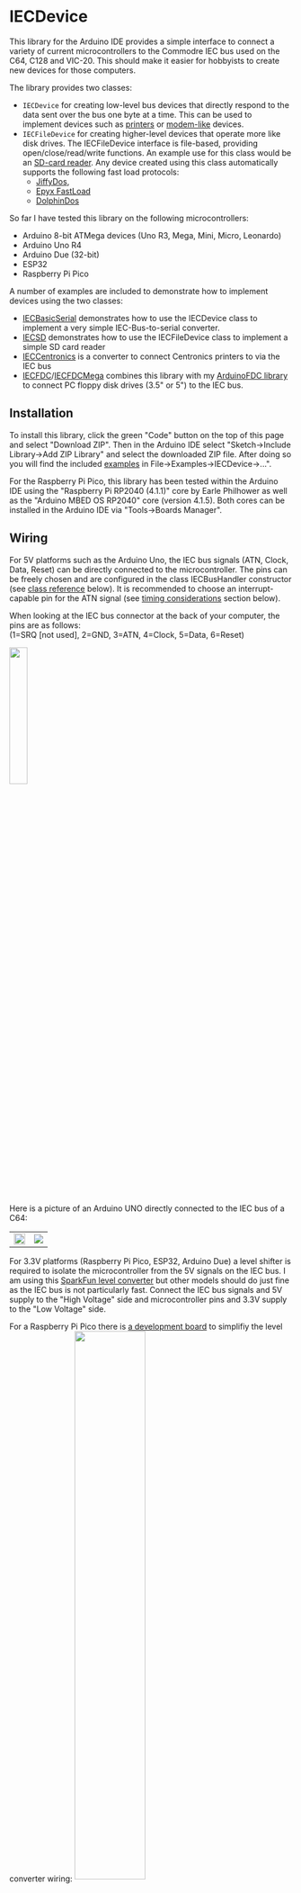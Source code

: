 # IECDevice

This library for the Arduino IDE provides a simple interface to connect a variety of current 
microcontrollers to the Commodre IEC bus used on the C64, C128 and VIC-20. This should
make it easier for hobbyists to create new devices for those computers.

The library provides two classes:
  - ```IECDevice``` for creating low-level bus devices that directly respond to the data 
    sent over the bus one byte at a time. This can be used to implement devices such as
    [printers](examples/IECCentronics) or [modem-like](examples/IECBasicSerial) devices.
  - ```IECFileDevice``` for creating higher-level devices that operate more like disk
    drives. The IECFileDevice interface is file-based, providing open/close/read/write functions.
    An example use for this class would be an [SD-card reader](examples/IECSD).
    Any device created using this class automatically supports the following fast load protocols:
    - [JiffyDos](#jiffydos-support),
    - [Epyx FastLoad](#epyx-fastload-support)
    - [DolphinDos](#dolphindos-support)

So far I have tested this library on the following microcontrollers:
  -  Arduino 8-bit ATMega devices (Uno R3, Mega, Mini, Micro, Leonardo)
  -  Arduino Uno R4
  -  Arduino Due (32-bit)
  -  ESP32
  -  Raspberry Pi Pico

A number of examples are included to demonstrate how to implement devices using the two classes:
  - [IECBasicSerial](examples/IECBasicSerial) demonstrates how to use the IECDevice class to implement a very simple IEC-Bus-to-serial converter.
  - [IECSD](examples/IECSD) demonstrates how to use the IECFileDevice class to implement a simple SD card reader
  - [IECCentronics](examples/IECCentronics) is a converter to connect Centronics printers to via the IEC bus
  - [IECFDC](examples/IECFDC)/[IECFDCMega](examples/IECFDCMega) combines this library with my [ArduinoFDC library](https://github.com/dhansel/ArduinoFDC) to connect PC floppy disk drives (3.5" or 5") to the IEC bus.

## Installation

To install this library, click the green "Code" button on the top of this page and select "Download ZIP".
Then in the Arduino IDE select "Sketch->Include Library->Add ZIP Library" and select the downloaded ZIP file.
After doing so you will find the included [examples](examples) in File->Examples->IECDevice->...".

For the Raspberry Pi Pico, this library has been tested within the Arduino IDE using the "Raspberry Pi RP2040 (4.1.1)"
core by Earle Philhower as well as the "Arduino MBED OS RP2040" core (version 4.1.5).
Both cores can be installed in the Arduino IDE via "Tools->Boards Manager".

## Wiring

For 5V platforms such as the Arduino Uno, the IEC bus signals (ATN, Clock, Data, Reset) can be directly 
connected to the microcontroller. The pins can be freely chosen and are configured in the class 
IECBusHandler constructor (see [class reference](#iecbushandler-class-reference) below). 
It is recommended to choose an interrupt-capable pin for the ATN 
signal (see [timing considerations](#timing-considerations) section below). 

When looking at the IEC bus connector at the back of your computer, the pins are as follows:<br>
(1=SRQ [not used], 2=GND, 3=ATN, 4=Clock, 5=Data, 6=Reset)

<img src="IECBusPins.jpg" width="25%" align="center">

Here is a picture of an Arduino UNO directly connected to the IEC bus of a C64:

<table>
<tr><td><img src="hardware/pictures/UnoBasicSerial2.jpg" width="100%"></td><td><img src="hardware/pictures/SerialCable.jpg"></td></tr>
</table>
  
For 3.3V platforms (Raspberry Pi Pico, ESP32, Arduino Due) a level shifter is required to isolate the
microcontroller from the 5V signals on the IEC bus. I am using this [SparkFun level converter](https://www.sparkfun.com/products/12009) 
but other models should do just fine as the IEC bus is not particularly fast. Connect the IEC bus signals
and 5V supply to the "High Voltage" side and microcontroller pins and 3.3V supply to the "Low Voltage" side.

For a Raspberry Pi Pico there is [a development board](hardware/README.md#raspberry-pi-pico-development-board)
to simplifiy the level converter wiring:
<img src="hardware/pictures/PiPicoSD.jpg" width="50%" align="center">

## Implementing a simple low-level device

Implementing a basic device using the IECDevice class requires three steps:
  1. Derive a new class from the IECDevice class and implement the device's behavior in the new class
  2. Create an instance of the IECBusHandler class and attach your device by calling attachDevice()
  3. Call the IECBusHandler::begin() and IECBusHandler::task() functions within your main sketch functions.

This section describes those steps based on the [IECBasicSerial](examples/IECBasicSerial/) 
example, a simple device that connects a serial (RS232) port to the IEC bus.

First we define a new class, derived from the IECDevice class. 

```
#include <IECDevice.h>
#include <IECBusHandler.h>

class IECBasicSerial : public IECDevice
{
 public:
  IECBasicSerial();

  virtual int8_t canRead();
  virtual byte   read();

  virtual int8_t canWrite();
  virtual void   write(byte data, bool eoi);
};
```

We implement the device functions by overriding the canRead/read/canWrite/write functions.
See the [IECDevice Class Reference](#iecdevice-class-reference) section below for a detailed description of these functions:

```
IECBasicSerial::IECBasicSerial() : IECDevice(6)
{}
```
The class constructor must call the IECDevice() constructor which defines the device's
address on the IEC bus (6).

```
int8_t IECBasicSerial::canRead() {
  byte n = Serial.available();
  return n>1 ? 2 : n;
}
```
The canRead() function is called whenever data is requested from the device. For this device
we return 0 if we have nothing to send. This will cause a timeout error condition on the bus
(there is no provision in the IEC bus protocol for the computer to ask a device whether it
has data to send at all). On the computer side this will set bit 1 of the status word (i.e.
the ST variable in BASIC). If we returned -1 then canRead() would be called repeatedly, 
blocking the bus until we have something to send. That would prevent us from receiving incoming 
data on the bus.

```
byte IECBasicSerial::read() { 
  return Serial.read();
}
```
The read() function will **only** be called if the previous call to canRead() returned a value greater than 0.
Since canRead() returned non-zero we know that serial data is availabe so we can just return the
result of Serial.read()

```
int8_t IECBasicSerial::canWrite() {
  return Serial.availableForWrite()>0 ? 1 : -1;
}
```
The canWrite() function will be called whenever the computer wants to send data to the device.
We return -1 if the serial port can not accept data (the serial transmit buffer is full).
This will cause canWrite() to be called again until we are ready and return 1. 
Alternatively we could just wait within this function until we are ready.

```
void IECBasicSerial::write(byte data, bool eoi) { 
  Serial.write(data);
}
```
The write() function will **only** be called if the previous call to canWrite() returned 1. 
So at this point we know already that the serial port can accept data and just pass it on.

To implement our device class in a sketch we must instantiate the class and call the "begin()" and "task()"
functions:

```
IECBasicSerial iecSerial;
IECBusHandler iecBus(3, 4, 5);

void setup()
{
  Serial.begin(115200);
  iecBus.attachDevice(&iecSerial);
  iecBus.begin(6);
}

void loop()
{
  iecBus.task();
}
```

The IECBusHandler constructor defines the microcontroller pins (ATN=3, Clock=4, Data=5)
to which the IEC bus signals are connected.

We call the iecBus.attachDevice() function to attach our device to
the handler and then call the iecBus.begin() function to initialize the bus.
The iecBus.task() function must be called periodically as it 
handles the bus communication and calls our canRead/read/canWrite/write
functions when necessary.  See the [IECDevice Class Reference](#iecdevice-class-reference) 
section for a detailed description of these functions.

To interact with this device in BASIC, use the following program:
```
10 OPEN 1,4
20 GET#1,A$:IF (ST AND 2)=0 THEN PRINT A$;
30 GET A$:IF A$<>"" THEN PRINT#1, A$;
40 GOTO 20
```
Any characters typed on the computer's keyboard will be sent out on the microcontroller's serial
connection (at 115200 baud) and incoming serial data will be shown on the computer's screen.

## Implementing a simple file-based device

Implementing a file-based device using the IECFileDevice class requires three steps:
  1. Derive a new class from the IECFileDevice class and implement the device's behavior in the new class
  2. Create an instance of the IECBusHandler class and attach your device by calling attachDevice()
  3. Call the IECBusHandler::begin() and IECBusHandler::task() functions within your main sketch functions.

This section describes those steps based on the [IECBasicSD](examples/IECBasicSD/) 
example, a very simple device to read/write SD cards.
Note that this device will be limited in its functionality, it allows loading and saving programs
on the SD card but no other functionality (directory listing, status channel, deleting files etc..).
The purpose of this section is to demonstrate basic bus communication for file-based devices using the
IECFileDevice class. A more feature-complete implementation of a SD card reader is provided in
the [IECSD example](examples/IECSD). 

Note that any device derived from the IECFileDevice class automatically supports the [JiffyDos](#jiffydos-support),
[Epyx FastLoad](#epyx-fastload-support) and [DolphinDos](#dolphindos-support) protocol.

First, a new class is defined and derived from the IECFileDevice class. 

```
#include <IECFileDevice.h>
#include <IECBusHandler.h>
#include <SdFat.h>

class IECBasicSD : public IECFileDevice
{
 public: 
  IECBasicSD();

 protected:
  virtual void begin();
  virtual void open(byte channel, const char *name);
  virtual byte read(byte channel, byte *buffer, byte bufferSize);
  virtual byte write(byte channel, byte *buffer, byte n);
  virtual void close(byte channel);

 private:
  SdFat  m_sd;
  SdFile m_file;
};
```

We implement the device functions by overriding the open/read/write/close functions.
See the [IECFileDevice Class Reference](#iecfiledevice-class-reference) section below for a detailed description of these functions:

```
IECBasicSD::IECBasicSD() : IECFileDevice(9)
{}
```

The class constructor must call the IECDevice() constructor which defines the device's
address on the IEC bus (9).

```
void IECBasicSD::begin()
{
  m_sd.begin(10);
  IECFileDevice::begin();
}
```

The begin() function will be called by IECBusHandler. We use it to initialize the SD card 
interface, using pin 10 for CS. Note that we must also call the IECFileDevice::begin() 
function to properly initialize the device.

```
void IECBasicSD::open(byte channel, const char *name)
{
  m_file.open(name, channel==0 ? O_RDONLY : (O_WRONLY | O_CREAT));
}
```

The "open()" function is called whenever the bus controller (computer) issues an OPEN command.
Note that this function does not return a value to signify success or failure to open the
file. The IEC bus protocol does not provide a method to transmit this information directly.
For more information on this see the description of the open() function in 
[IECFileDevice Class Reference](#iecfiledevice-class-reference) section below.

```
byte IECBasicSD::read(byte channel, byte *buffer, byte bufferSize)
{
  return m_file.isOpen() ? m_file.read(buffer, bufferSize) : 0;
}
```

This function must fill the given buffer with up to bufferSize bytes of data from
the file that was previously opened for the given channel number. It must return the number of bytes 
written to the buffer. Returning 0 signals that no more data is left to read. 
Returning 0 on the first call after "open()" signals that there was an
error opening the file.

```
byte IECBasicSD::write(byte channel, byte *buffer, byte n)
{
  return m_file.isOpen() ? m_file.write(buffer, n) : 0;
}
```

This function must write *n* data bytes from the buffer to the file that was previously opened 
for the given channel number and return the number of bytes written. Returning a number less 
than n signals an error condition.

```
void IECBasicSD::close(byte channel)
{
  m_file.close(); 
}
```

This function is called when the bus controller (computer) sends a CLOSE command.
It should close the data file previously opened for the given channel. 

To implement our device class in a sketch we must instantiate the class and call the "begin()" and "task()"
functions:

```
IECBasicSD iecSD;
IECBusHandler iecBus(3, 4, 5, 6);

void setup()
{
  iecBus.attachDevice(&iecSD);
  iecBus.begin();
}

void loop()
{
  iecBus.task();
}
```

The IECBusHandler constructor defines the microcontroller pins (ATN=3, Clock=4, Data=5, Reset=6) 
to which the IEC bus signals are connected.

We call the iecBus.attachDevice() function to attach our device to
the handler and then call the iecBus.begin() function to start the bus.
The iecBus.task() function must be called periodically as it 
handles the bus communication and calls our canRead/read/canWrite/write
functions when necessary.  See the [IECFileDevice Class Reference](#iecfiledevice-class-reference) 
section for a detailed description of these functions.

## IECBusHandler class reference

The IECBusHandler class facilitates the bus communication and will call the read/write functions
in its attached device(s) when necessary.

- ```IECBusHandler(byte pinATN, byte pinCLK, byte pinDATA, byte pinRESET = 0xFF, byte pinCTRL = 0xFF)```  
  The IECBusHandler constructor defines the pins to which the IEC bus signals are connected. The pinRESET parameter is optional,
  if not given, the device will simply not respond to a bus reset. The pinCTRL parameter (also optional) is helpful
  for applications where the microcontroller may not be able to respond quickly enough to ATN requests 
  (see [Timing considerations](#timing-considerations) section below).

- ```bool attachDevice(IECDevice *dev)```  
  Attaches a new device to the bus handler. The maximum number of devices that can be attached is 
  defined in the ```IECConfig.h``` file (defaults to 4). If the IECBusHandler::begin() function has
  already been called (i.e. the bus is already active) then attachDevice() will also call the 
  device's begin() function.

- ```bool detachDevice(IECDevice *dev)```  
  Detaches a device from the bus handler. The bus handler will no longer respond to this device
  number on the bus and will no longer call the corresponding read/write functions in the device.
  Note that this does **not** delete the IECDevice object. 

- ```void begin()```  
  This function must be called once at startup, before the first call to "task". It will in turn
  call the begin() function of all devices that have been attached to the bus handler at this point.

- ```void task()```
  This function must be called periodically to handle the IEC bus communication.
  If the ATN signal is NOT connected to an interrupt-capable pin on your microcontroller
  then task() must be called at least once every millisecond. Otherwise you may get "Device not present"
  errors when trying to communicate with your device. If ATN is on an interrupt-capable
  pin less frequent calls are ok but bus communication will be slower if called less frequently.

- ```void setDolphinDosPins(...)```
  This function can be called **before** attaching any devices to specify the pins to be used
  for the DolphinDos parallel cable. If not called, the default pins will be used. See the 
  [DolphinDos support](#dolphindos-support) section below for more information.


## IECDevice class reference

The IECDevice class has the following functions that may/must be called from your code:

- ```IECDevice(byte devnum)```  
  Constructor for the IECDevice class, devnum is the IEC bus device number that the device should 
  respond to. Valid device numbers on the IEC bus range from 4 to 30.

- ```void setDeviceNumber(byte devnum)```
  Changes the device's device number on the IEC bus. Valid device numbers on the IEC bus
  range from 4 to 30. This function can be called at any time, the device will respond to
  the new device number immediately at the next bus transmission.

- ```void enableJiffyDosSupport(bool enable)```  
  This function must be called **if** your device should support the JiffyDos protocol.
  In most cases devices with JiffyDos support should be derived from the IECFileDevice class
  which handles JiffyDos support internally and you do not have to call enableJiffyDosSupport().
  For more information see the [JiffyDos support](jiffydos-support) section below.
  You can also use this function to disable JiffyDos support after it has been enabled.

- ```void enableEpyxFastLoadSupport(bool enable)```  
  This function must be called **if** your device should support the Epyx FastLoad protocol.
  In most cases devices with Epyx FastLoad support should be derived from the IECFileDevice class
  which handles Epyx FastLoad support internally and you do not have to call enableEpyxFastLoadSupport().
  For more information see the [Epyx FastLoad support](epyx-fastload-support) section below.
  You can also use this function to disable Epyx FastLoad support after it has been enabled.

- ```void enableDolphinDosSupport(bool enable)```  
  This function must be called **if** your device should support the DolphinDos parallel protocol.
  In most cases devices with DolphinDos support should be derived from the IECFileDevice class
  which handles DolphinDos support internally and you do not have to call enableDolphinDosSupport().
  For more information see the [DolphinDos support](#dolphindos-support) section below.
  You can also use this function to disable DolphinDos support after it has been enabled.

The following functions can be overloaded in the derived device class to implement the device functions.
None of these function are *required*. For example, if your device only receives data then only the
canWrite() and write() functions need to be overloaded.

- ```void begin()```  
  This function will automatically be called by IECBusHandler::begin(), if the IECDevice is
  already attached to the IECBusHandler at that point. Otherwise it will be called when the
  device gets attached by the IECBusHandler::attachDevice() call.
  If you overload this function, make sure to call IECDevice::begin() from within your overloaded function.
- ```void task()```
  This function will automatically be called on every execution of IECBusHandler::task(), once for all attached devices. 
  It can be used to handle device-specific periodic tasks. 
  If you overload this function, make sure to call IECDevice::task() from within your overloaded function.
- ```int8_t canRead()```  
  This function will be called whenever the device is asked to send data
  to the bus controller (i.e. the computer). It should return one of four values: -1, 0, 1 or 2.  
  Returning -1 signals that we do not know yet whether there is more data to send.
  The canRead() function will be called again later and until then the bus will remain blocked.
  Alternatively, the canRead() function may wait on its own until an answer is known.  
  Returning 0 signals that there is no data to read.  
  Returning 1 signals that there is **exactly** one byte of data left to read.  
  Returning 2 signals that there are two or more bytes of data left to read.
- ```byte read()```  
  This function is called **only** if the previous call to canRead() returned a value greater than 0.
  read() must return the next data byte.
- ```int8_t canWrite()```  
  This function will be called whenever the bus controller (computer) sends data
  to your device. It should return one of three values: -1, 0 or 1.   
  Returning -1 signals that we do not know yet whether we can accept more data.
  The canWrite() function will be called again later and until then the bus will remain blocked.
  Alternatively, the canWrite() function may wait on its own until an answer is known.  
  Returning 0 signals that we are not able to accept more data.  
  Returning 1 signals that we can accept data.  
  canWrite() should **only** return 1 if the device is ready to receive and process the data immediately.
- ```void write(byte data, bool eoi)``` 
  This function is called **only** if the previous call to canWrite() returned 1. The data argument
  is the data byte received on the bus. Note that the write() function must process the data and return 
  immediately (within 1 millisecond), otherwise bus timing errors may occur. 
  The eoi argument will be "true" if the host indicated that this is the last byte of a trasmission.
- ```void listen(byte secondary)```  
  Called when the bus controller (computer) issues a LISTEN command, i.e. is about to send data to the device.
  This function must return immediately (within 1 millisecond), otherwise bus timing errors may occur. 
- ```void unlisten()```  
  Called when the bus controller (computer) issues an UNLISTEN command, i.e. is done sending data.
- ```void talk(byte secondary) ```  
  Called when the bus controller (computer) issues a TALK command, i.e. is requesting data from the device.
  This function must return immediately (within 1 millisecond), otherwise bus timing errors may occur. 
- ```void untalk()```  
  Called when the bus controller (computer) issues an UNTALK command, i.e. is done receiving data from the device.
- ```void reset()```  
  Called when a high->low edge is detected on the the IEC bus RESET signal line (only if pinRESET was given in the constructor).
  If you overload this function, make sure to call IECDevice::reset() from within your overloaded function.


The following functions should be overloaded if the JiffyDos protocol should be supported.
In most cases devices with JiffyDos support should be derived from the IECFileDevice class
which handles JiffyDos support internally and you do not have to implement these functions.
For more information see the [JiffyDos support](jiffydos-support) section below.

- ```byte peek()```  
  Called when the device is sending data using JiffyDos byte-by-byte protocol.  
  peek() will only be called if the last call to canRead() returned >0.  
  peek() should return the next character that will be read with read().  
  peek() is allowed to take an indefinite amount of time.  
- ```byte read(byte *buffer, byte bufferSize)```  
  This function is called when the device is sending data using the JiffyDos block transfer (LOAD protocol).
  read() should fill the buffer with as much data as possible (up to bufferSize).
  read() must return the number of bytes put into the buffer
  If read() is **not** overloaded, JiffyDos load performance will be several times slower than otherwise.
  read() is allowed to take an indefinite amount of time.  

The following function should be overloaded if the Epyx FastLoad protocol should be supported.
In most cases devices with Epyx FastLoad support should be derived from the IECFileDevice class
which handles Epyx FastLoad support internally and you do not have to implement these functions.
For more information see the [Epyx FastLoad support](epyx-fastload-support) section below.

- ```byte read(byte *buffer, byte bufferSize)```  
  This function is called when the device is sending data using the Epyx FastLoad block transfer (LOAD protocol).
  read() should fill the buffer with as much data as possible (up to bufferSize).
  read() must return the number of bytes put into the buffer
  If read() is **not** overloaded, Epyx FastLoad load performance will be several times slower than otherwise.
  read() is allowed to take an indefinite amount of time.  


The following functions should be overloaded if the DolphinDos parallel protocol should be supported.
In most cases devices with DolphinDos support should be derived from the IECFileDevice class
which handles DolphinDos support internally and you do not have to implement these functions.
For more information see the [DolphinDos support](#dolphindos-support) section below.

- ```byte write(byte *buffer, byte bufferSize, bool eoi)```
  This function is only called when the device is receiving data using the DolphinDos block transfer (SAVE protocol).
  write() should process all the data in the buffer and return the number of bytes processed.
  Returning a number lower than bufferSize signals an error condition.
  The "eoi" parameter will be "true" if sender signaled that this is the final part of the transmission
  If write() is **not** overloaded, DolphinDos save performance will be several times slower than otherwise.
  write() is allowed to take an indefinite amount of time.
- ```byte peek()```  
  Called when the device is sending data using DolphinDos byte-by-byte protocol.  
  peek() will only be called if the last call to canRead() returned >0.  
  peek() should return the next character that will be read with read().  
  peek() is allowed to take an indefinite amount of time.  
- ```byte read(byte *buffer, byte bufferSize)```  
  This function is only called when the device is sending data using the DolphinDos block transfer (LOAD protocol).
  read() should fill the buffer with as much data as possible (up to bufferSize).
  read() must return the number of bytes put into the buffer
  If read() is **not** overloaded, DolphinDos load performance will be several times slower than otherwise.
  read() is allowed to take an indefinite amount of time.  
- ```void enableDolphinBurstMode(bool enable)```, ```void dolphinBurstReceiveRequest()```, ```void dolphinBurstTransmitRequest()```
  In DolphinDos, the burst (fast) transfer mode is controlled by commands sent via the command
  channel (channel 15). During a LOAD/SAVE operation, the host will send "XQ"/"XZ" on the command channel
  which then should cause the device to confirm the burst transmission. Since the low-level IECDevice
  class itself does not handle the command channel, it provides functions for a higher-level class
  to signal the burst request: Call dolphinBurstTransmitRequest() if "XQ" is received on the command channel.
  Call dolphinBurstReceiveRequest() if "XZ" is received on the command channel. You can also call 
  enableDolphinBurstMode() to enable/disable support of burst transfers ("XF+"/"XF-" DolphinDos command).

## IECFileDevice class reference

The IECFileDevice class has the following functions that may/must be called from your code:

- ```IECFileDevice(byte devnum)```  
  Constructor for the IECFileDevice class, devnum is the IEC bus device number that the device should 
  respond to. Valid device numbers on the IEC bus range from 4 to 30.

- ```void setDeviceNumber(byte devnum)```
  Changes the device's device number on the IEC bus. Valid device numbers on the IEC bus
  range from 4 to 30. This function can be called at any time, the device will respond to
  the new device number immediately at the next bus transmission.

The following functions can be overloaded in the derived device class to implement the device functions.
None of these function are *required*. For example, if your device only receives data then only the
canWrite() and write() functions need to be overloaded.

Most of these functions take an argument named *channel* which is the channel number given in
the OPEN command that opened the file on the computer side, i.e. ```OPEN fileNum, deviceNum, channel, name$```
The channel number will be in the range 0 to 14.  
Channel 15 is the status and command channel. If the computer reads from channel 15 on your device, 
the getStatus() function will be called and the result of that call will be sent to the computer.
If the computer writes to channel 15 on your device, the execute() function will be called that lets
the device process the command.

The channel number will be 0 when the computer executes a LOAD command and 1 when the computer 
executes a SAVE command.
  
- ```void begin()```  
  This function will automatically be called by IECBusHandler::begin(), if the IECDevice is
  already attached to the IECBusHandler at that point. Otherwise it will be called when the
  device gets attached by the IECBusHandler::attachDevice() call. It can be used to initialize
  device-specific parameters.
  If you overload this function, make sure to call IECFileDevice::begin() from within your overloaded function.
  Note that IECFileDevice::begin() will (among other things), enable all fastload protocols
  that are set to be enabled in ```IECConfig.h```. If you want your device to **not** support
  one or more protocols, call the ```enable*Support(falst)``` functions in your device **after**
  calling IECFileDevice::begin(). 
- ```void task()```
  This function will automatically be called on every execution of IECBusHandler::task(), once for all attached devices. 
  It can be used to handle device-specific periodic tasks. 
  If you overload this function, make sure to call IECFileDevice::task() from within your overloaded function.
- ```void open(byte channel, const char *filename)```  
  This function is called whenever the bus controller (computer) issues an OPEN command.
  The *channel* parameter specifies the channel as described above and the *filename* 
  parameter is a zero-terminated string representing the file name given in the OPEN command.

  Note that open() does not return a value to signify success or failure to open the
  file. The IEC bus protocol does not provide a method to transmit this information directly.
  
  On the computer side, success or failure for opening a file can be determined by attempting to 
  read/write to it and checking the bus status (ST variable in BASIC) afterwards. If the read/write
  failed (ST<>0) then the file could not be opened.
  
  When LOADing a program, the computer will display a "file not found" error if the device returns 0
  on the *first* read() call  after open().
  
  For SAVEing a program, the computer will never show an error even in the case of failure. It is
  expected that the device signals the error condition separately to the user (e.g. the blinking
  LED on a floppy disk drive).
- ```void close(byte channel)```  
  Close the file that was previously opened on *channel*. The close() function does not have a 
  return value to signal success or failure since the IEC bus protocol does not include a method 
  to transmit this information.  
- ```byte read(byte channel, byte *buffer, byte bufferSize)```  
  Read up to *bufferSize* bytes of data from the file opened for *channel*, returning the number 
  of bytes read. Returning 0 will signal end-of-file to the receiver. Returning 0
  for the FIRST call after open() signals an error condition.
  (LOAD on the computer will show "file not found" in this case)
- ```byte write(byte channel, byte *buffer, byte bufferSize)```  
  Write *bufferSize* bytes of data to the file opened for *channel*, returning the number 
  of bytes written. Returning a number less than *bufferSize* signals an error condition.
- ```void getStatus(char *buffer, byte bufferSize)```  
  Called when the computer reads from channel 15 and the status
  buffer is currently empty. This should populate *buffer* with an appropriate, zero-terminated
  status message of length up to *bufferSize*.
- ```void execute(const char *command, byte cmdLen)```  
  Called when the computers sends data (i.e. a command) to channel 15.
  The *command* parameter is a 0-terminated string representing the command to execute,
  *commandLen* gives the full length of the received command which can be useful if
  the command itself may contain zeros.
- ```void reset()```  
  Called when a high->low edge is detected on the the IEC bus RESET signal line (only if pinRESET was given in the constructor).
  If you overload this function, make sure to call IECFileDevice::reset() from within your overloaded function.
  

## Timing considerations

The IECDevice library deals with most bus timing requirements internally so you don't have to.
However, some need to be considered - especially for lower-powered devices such as the Arduino.

The IEC bus protocol requires that all devices on the bus react to an ATN request
(ATN signal going high->low) by pulling the DATA line low **within 1 millisecond**.
If this does not happen the computer may report "DEVICE NOT PRESENT" errors when
addressing your device.

A device implemented using this library has three ways of doing so:
1. Use an interrupt-capable pin to connect the ATN signal and make sure to never
   disable interrupts for more than one millisecond. On the Raspberry Pi Pico
   and ESP32 all pins are interrupt-capable but for the Arduino devices only
   some are (e.g. on the Arduino Uno only pins 2 and 3).
2. Make sure to call the IECDevice::task() function at least once every millisecond.
   If you can't use an interrupt-capable pin (maybe those are already used for other
   functions) then make sure to call the task() function often enough and the library
   will deal with it.
3. Get a little help from extra hardware. If you can not guarantee the 1ms response
   time in software then a small circuit added to your device can help. This is in fact
   the way that the C1541 floppy drive handles this requirement (albeit using a slightly
   different circuit). Add a 74LS125 buffer to your design and connect it up like this:  
   <img src="hardware/ATNCircuit.png" width="50%">  
   Connect the ATN and Data signals to the bus and the CTRL signal to any available
   pin on your microcontroller. Then in your sketch make sure to add the CTRL pin
   when calling the IECBusHandler constructor. The purpose of the circuit is to pull
   DATA low immediately when ATN goes low and only release it once the software
   confirms (via the CTRL pin) that it now is in control of the Data signal.

Apart from the ATN signal timing requirements there are a few functions in the 
IECDevice class that have limitations on how long they may take before returning.
Those are described in the [IECDevice Class Reference](#iecdevice-class-reference) section.

Devices derived from the IECFileDevice class have no requirements apart from the ATN timing
as the IECFileDevice class handles all of them internally.

Finally, JiffyDos and Epyx FastLoad transfers require very precise timing which requires the IECDevice
library to disable all interrupts during such transfers. So be aware that if JiffyDos or Epyx FastLoad
support is enabled, the IECDevice::task() function may take up to to 20ms before returning and
with interrupts disabled during JiffyDos transfers. Devices derived from the IECFileDevice
class will automatically have JiffyDos and Epyx FastLoad support enabled. See the 
[JiffyDos support](jiffydos-support) and [Epyx FastLoad support](expyx-fastload-support) sections 
below for how to disable JiffyDos support if desired.

## JiffyDos support

The IECDevice class includes support for the [JiffyDos](https://www.go4retro.com/products/jiffydos/) 
bus protocol which significantly speeds up bus transfers, especially LOAD commands. 
The library automatically detects when the computer requests a JiffyDos transfer and responds correspondingly.

For high-level file-based devices (derived from the IECFileDevice class), all functionality
for JiffyDos support is already included in the IECFileDevice class. JiffyDos support is 
automatically enabled. In case you do NOT want your device to support JiffyDos, add
the following call in the begin() function of your derived class, **after** calling
IECFileDevice::begin(): ```enableJiffyDosSupport(false)```

To completely disable JiffyDos support (for example to save memory space on small controllers
like the Arduino UNO), comment out the "#define SUPPORT_JIFFY" line at the top of file ```src/IECConfig.h```.

For low-level devices (derived from the IECDevice class), two additional functions need to 
be overloaded: ```peek()``` must return the next data byte that will be retuned by a call
to ```read()``` and ```read(buffer, bufferSize)``` which when called should return 
a chunk of data to be transferred. See the [IECDevice class reference](#iecdevice-class-reference) section
for the full function definitions.
JiffyDos support is initially disabled for low-level devices and must be enabled by calling 
```enableJiffyDosSupport(true)``` in the begin() function of the derived class.

As mentioned in the timing consideration section, interrupts will be disabled during JiffyDos transfers 
which may cause your program to not be able to respond to interrupts for up to 20ms at a time.

Note that in order to use the fast JiffyDos routins you need a C64 replacement kernal that includes 
the JiffyDos transfer routines which can be purchased [here](https://store.go4retro.com/categories/Commodore/Firmware/JiffyDOS).

## Epyx FastLoad support

The IECDevice class includes support for the [Epyx FastLoad](https://en.wikipedia.org/wiki/Epyx_Fast_Load)
bus protocol which significantly speeds up LOAD commands. 
The library automatically detects when the computer requests an Epyx FastLoad transfer and responds correspondingly.

For high-level file-based devices (derived from the IECFileDevice class), all functionality
for Epyx FastLoad support is already included in the IECFileDevice class. Epyx FastLoad support is 
automatically enabled. In case you do NOT want your device to support FastLoad, add
the following call in the begin() function of your derived class, **after** calling
IECFileDevice::begin(): ```enableEpyxFastLoadSupport(false)```.

To completely disable FastLoad support (for example to save memory space on small controllers
like the Arduino UNO), comment out the "#define SUPPORT_EPYX" line at the top of file ```src/IECConfig.h```.

For low-level devices (derived from the IECDevice class), an additional functions need to 
be overloaded: ```read(buffer, bufferSize)``` should return a chunk of data to be transferred.
See the [IECDevice class reference](#iecdevice-class-reference) section for the full function definition.
Epyx FastLoad support is initially disabled for low-level devices and must be enabled by calling 
```enableEpyxFastLoadSupport(true)``` in the begin() function of the derived class.

As mentioned in the timing consideration section, interrupts will be disabled during FastLoad transfers 
which may cause your program to not be able to respond to interrupts for up to 20ms at a time.

Note that in order to use the FastLoad routins you need the Epyx FastLoad cartridge for your C64
(https://en.wikipedia.org/wiki/Epyx_Fast_Load). A modern replica of the cartridge can be purchased
at [TFW8B](https://www.tfw8b.com/product/epyx-fastload-reloaded-disk-sd2iec-turbo-loader-cartridge-c64).

## DolphinDos support

**Note:** Since DolphinDos support requires a number of additional pins for the parallel connection 
and DolphinDos is not a very widely used fast loader, it not enabled by default. To enable DolphinDos
support, un-comment the ```#define SUPPORT_DOLPHIN``` line at the top of file ```src/IECConfig.h```.

The IECDevice class includes support for the [DolphinDos](https://rr.pokefinder.org/wiki/Dolphin_DOS)
parallel protocol.

I recommend deriving any device class with DolphinDos support from the higher-level file-based
IECFileDevice class. It is possible to use the lower-level IECDevice class (with steps similar
to those described in the JiffyDos) section above but DolphinDos requires additional steps for
handling burst transfer requests (XQ and XZ) on the command channel. If you really want to 
develop your own low-level DolphinDos class, search for "dolphin" in the IECFileDevice.cpp file
to see what additional steps are taken there.

Like JiffyDos, DolphinDos needs a replacement kernal in the C64 for its fast transmission routines.
The DolphinDos V2 C64 kernal can be downloaded [here](https://e4aws.silverdr.com/projects/dolphindos2/).

DolphinDos relies on a parallel connection between the computer and device for its improved
transmission speed. It will work without parallel cable will not provide any speed improvement.

IECDevice has pre-defined pins for the different hardware platforms but those can be changed
by calling the ```setDolphinDosPins(HT,HR,D0,D1,D2,D3,D4,D5,D6,D7)``` function. The pre-defined
pin numbers are as follows:

C64 User Port pin | Signal | Arduino Uno | Mega | Due | Raspberry Pi Pico | ESP32
------------------|--------|-------------|------|-----|-------------------|------
C (PB0)           | D0     | A0          | 22   | 51  | 7                 | IO13
D (PB1)           | D1     | A1          | 23   | 50  | 8                 | IO14   
E (PB2)           | D2     | A2          | 24   | 49  | 9                 | IO15   
F (PB3)           | D3     | A3          | 25   | 48  | 10                | IO16   
H (PB4)           | D4     | A4          | 26   | 47  | 11                | IO17   
J (PB5)           | D5     | A5          | 27   | 46  | 12                | IO25   
K (PB6)           | D6     | 8           | 28   | 45  | 13                | IO26   
L (PB7)           | D7     | 9           | 29   | 44  | 14                | IO27   
8 (PC2)           | HR     | 2           | 2    | 53  | 15                | IO36 (VP)  
B (FLAG2)         | HT     | 7           | 30   | 52  | 6                 | IO4    

Instructions for making a breakout board for the C64 user port that allows for easy connection 
to the parallel port pins are available [here](hardware/README.md#user-port-breakout-board)

## Raspberry Pi Pico development board

Instructions for a development board to connect a Raspberry Pi Pico to a C64 are available 
[here](hardware/README.md#raspberry-pi-pico-development-board)

<table>
<tr><td><center>Connected using serial IEC cable only</center></td><td><center>Connected using serial IEC and parallel cable</center></td></tr>
<tr><td><img src="hardware/pictures/PiPicoSD.jpg"></td><td><img src="hardware/pictures/PiPicoSDParallel.jpg"></td></tr>
</table>
